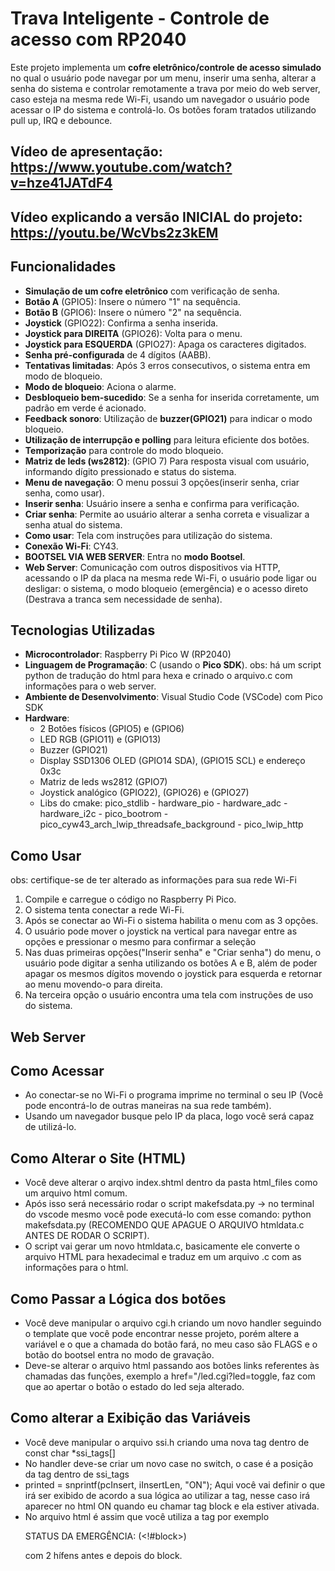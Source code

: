 # Trava Inteligente - Controle de acesso com RP2040

Este projeto implementa um **cofre eletrônico/controle de acesso simulado** no qual o usuário pode navegar por um menu, inserir uma senha, alterar a senha do sistema e controlar remotamente a trava por meio do web server, caso esteja na mesma rede Wi-Fi, usando um navegador o usuário pode acessar o IP do sistema e controlá-lo. Os botões foram tratados utilizando pull up, IRQ e debounce.
## Vídeo de apresentação: https://www.youtube.com/watch?v=hze41JATdF4
## Vídeo explicando a versão INICIAL do projeto: https://youtu.be/WcVbs2z3kEM

## Funcionalidades

- **Simulação de um cofre eletrônico** com verificação de senha.
- **Botão A** (GPIO5): Insere o número "1" na sequência.
- **Botão B** (GPIO6): Insere o número "2" na sequência.
- **Joystick** (GPIO22): Confirma a senha inserida.
- **Joystick para DIREITA** (GPIO26): Volta para o menu.
- **Joystick para ESQUERDA** (GPIO27): Apaga os caracteres digitados.
- **Senha pré-configurada** de 4 dígitos (AABB).
- **Tentativas limitadas**: Após 3 erros consecutivos, o sistema entra em modo de bloqueio.
- **Modo de bloqueio**: Aciona o alarme.
- **Desbloqueio bem-sucedido**: Se a senha for inserida corretamente, um padrão em verde é acionado.
- **Feedback sonoro**: Utilização de **buzzer(GPIO21)** para indicar o modo bloqueio.
- **Utilização de interrupção e polling** para leitura eficiente dos botões.
- **Temporização** para controle do modo bloqueio.
- **Matriz de leds (ws2812)**: (GPIO 7) Para resposta visual com usuário, informando dígito pressionado e status do sistema.
- **Menu de navegação**: O menu possui 3 opções(inserir senha, criar senha, como usar).
- **Inserir senha**: Usuário insere a senha e confirma para verificação.
- **Criar senha**: Permite ao usuário alterar a senha correta e visualizar a senha atual do sistema.
- **Como usar**: Tela com instruções para utilização do sistema.
- **Conexão Wi-Fi**: CY43.
- **BOOTSEL VIA WEB SERVER**: Entra no **modo Bootsel**.
- **Web Server**: Comunicação com outros dispositivos via HTTP, acessando o IP da placa na mesma rede Wi-Fi, o usuário pode ligar ou desligar: o sistema, o modo bloqueio (emergência) e o acesso direto (Destrava a tranca sem necessidade de senha).

## Tecnologias Utilizadas

- **Microcontrolador**: Raspberry Pi Pico W (RP2040)
- **Linguagem de Programação**: C (usando o **Pico SDK**). obs: há um script python de tradução do html para hexa e crinado o arquivo.c com informações para o web server.
- **Ambiente de Desenvolvimento**: Visual Studio Code (VSCode) com Pico SDK
- **Hardware**:
  - 2 Botões físicos (GPIO5) e (GPIO6)
  - LED RGB (GPIO11) e (GPIO13)
  - Buzzer (GPIO21)
  - Display SSD1306 OLED (GPIO14 SDA), (GPIO15 SCL) e endereço 0x3c
  - Matriz de leds ws2812 (GPIO7)
  - Joystick analógico (GPIO22), (GPIO26) e (GPIO27)
  - Libs do cmake:
      pico_stdlib -
      hardware_pio -
	hardware_adc -
      hardware_i2c -
      pico_bootrom -
      pico_cyw43_arch_lwip_threadsafe_background -
      pico_lwip_http

## Como Usar

obs: certifique-se de ter alterado as informações para sua rede Wi-Fi 
1. Compile e carregue o código no Raspberry Pi Pico.
2. O sistema tenta conectar a rede Wi-Fi.
3. Após se conectar ao Wi-Fi o sistema habilita o menu com as 3 opções.
4. O usuário pode mover o joystick na vertical para navegar entre as opções e pressionar o mesmo para confirmar a seleção
5. Nas duas primeiras opções("Inserir senha" e "Criar senha") do menu, o usuário pode digitar a senha utilizando os botões A e B, além de poder apagar os mesmos dígitos movendo o joystick para esquerda e retornar ao menu movendo-o para direita.
6. Na terceira opção o usuário encontra uma tela com instruções de uso do sistema.

## Web Server ##

## Como Acessar
  - Ao conectar-se no Wi-Fi o programa imprime no terminal o seu IP (Você pode encontrá-lo de outras maneiras na sua rede também).
  - Usando um navegador busque pelo IP da placa, logo você será capaz de utilizá-lo.
## Como Alterar o Site (HTML)

  - Você deve alterar o arqivo index.shtml dentro da pasta html_files como um arquivo html comum.
  - Após isso será necessário rodar o script makefsdata.py -> no terminal do vscode mesmo você pode executá-lo com esse comando: python makefsdata.py (RECOMENDO QUE APAGUE O ARQUIVO htmldata.c ANTES DE RODAR O SCRIPT).
  - O script vai gerar um novo htmldata.c, basicamente ele converte o arquivo HTML para hexadecimal e traduz em um arquivo .c com as informações para o html.
    
## Como Passar a Lógica dos botões
  - Você deve manipular o arquivo cgi.h criando um novo handler seguindo o template que você pode encontrar nesse projeto, porém altere a variável e o que a chamada do botão fará, no meu caso são FLAGS e o botão do bootsel entra no modo de gravação.
  - Deve-se alterar o arquivo html passando aos botões links referentes às chamadas das funções, exemplo a href="/led.cgi?led=toggle, faz com que ao apertar o botão o estado do led seja alterado.

## Como alterar a Exibição das Variáveis
  - Você deve manipular o arquivo ssi.h criando uma nova tag dentro de const char *ssi_tags[]
  - No handler deve-se criar um novo case no switch, o case é a posição da tag dentro de ssi_tags
  - printed = snprintf(pcInsert, iInsertLen, "ON"); Aqui você vai definir o que irá ser exibido de acordo a sua lógica ao utilizar a tag, nesse caso irá aparecer no html ON quando eu chamar tag block e ela estiver ativada.
  - No arquivo html é assim que você utiliza a tag por exemplo <p>STATUS DA EMERGÊNCIA: (<!#block>)</p> com 2 hífens antes e depois do block. 


